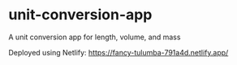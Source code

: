 # unit-conversion-app
A unit conversion app for length, volume, and mass

Deployed using Netlify:
https://fancy-tulumba-791a4d.netlify.app/
